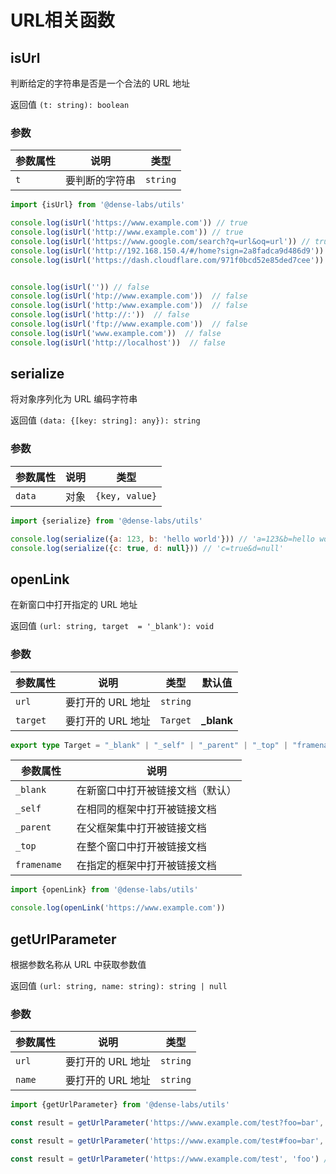 # URL相关函数

## isUrl

判断给定的字符串是否是一个合法的 URL 地址

返回值 `(t: string): boolean`

### 参数

| **参数属性** | **说明**     | **类型**  |
| ------------ | ------------ | --------- |
| `t`  | 要判断的字符串| `string` |

```js
import {isUrl} from '@dense-labs/utils'

console.log(isUrl('https://www.example.com')) // true
console.log(isUrl('http://www.example.com')) // true
console.log(isUrl('https://www.google.com/search?q=url&oq=url')) // true
console.log(isUrl('http://192.168.150.4/#/home?sign=2a8fadca9d486d9')) // true
console.log(isUrl('https://dash.cloudflare.com/971f0bcd52e85ded7cee')) // true


console.log(isUrl('')) // false
console.log(isUrl('htp://www.example.com'))  // false
console.log(isUrl('http:/www.example.com'))  // false
console.log(isUrl('http://:'))  // false
console.log(isUrl('ftp://www.example.com'))  // false
console.log(isUrl('www.example.com'))  // false
console.log(isUrl('http://localhost'))  // false
```

## serialize

将对象序列化为 URL 编码字符串

返回值 `(data: {[key: string]: any}): string`

### 参数

| **参数属性** | **说明**     | **类型**  |
| ------------ | ------------ | --------- |
| `data`  | 对象| `{key, value}` |

```js
import {serialize} from '@dense-labs/utils'

console.log(serialize({a: 123, b: 'hello world'})) // 'a=123&b=hello world'
console.log(serialize({c: true, d: null})) // 'c=true&d=null'
```

## openLink

在新窗口中打开指定的 URL 地址

返回值 `(url: string, target  = '_blank'): void`

### 参数

| **参数属性** | **说明**     | **类型**  | **默认值**  |
| ------------ | ------------ | --------- |---------  |
| `url`  | 要打开的 URL 地址| `string` |
| `target `  | 要打开的 URL 地址| `Target` | **_blank** |

```ts
export type Target = "_blank" | "_self" | "_parent" | "_top" | "framename"; 

```

| **参数属性** | **说明**     |
| ------------ | ------------ | 
| `_blank`  |在新窗口中打开被链接文档（默认）|
| `_self `  | 在相同的框架中打开被链接文档|
| `_parent `  | 在父框架集中打开被链接文档|
| `_top `  | 在整个窗口中打开被链接文档|
| `framename `  | 在指定的框架中打开被链接文档 |

```js
import {openLink} from '@dense-labs/utils'

console.log(openLink('https://www.example.com'))
```

## getUrlParameter

根据参数名称从 URL 中获取参数值

返回值 `(url: string, name: string): string | null`

### 参数

| **参数属性** | **说明**     | **类型**  |
| ------------ | ------------ | --------- |
| `url`  | 要打开的 URL 地址| `string` |
| `name `  | 要打开的 URL 地址| `string` |


```js
import {getUrlParameter} from '@dense-labs/utils'

const result = getUrlParameter('https://www.example.com/test?foo=bar', 'foo') // bar

const result = getUrlParameter('https://www.example.com/test#foo=bar', 'foo') // bar

const result = getUrlParameter('https://www.example.com/test', 'foo') // null

```

